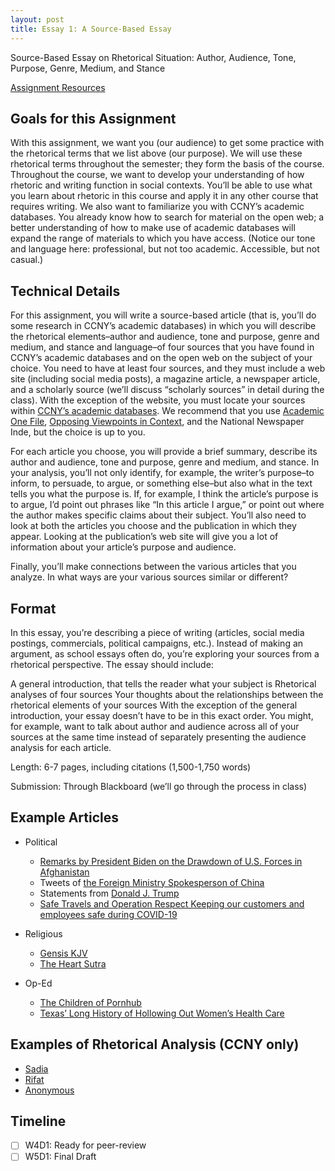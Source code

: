 ```yaml
---
layout: post
title: Essay 1: A Source-Based Essay
---
```

Source-Based Essay on Rhetorical Situation: Author, Audience, Tone, Purpose, Genre, Medium, and Stance

[Assignment Resources](../W2D1/key_items.md)

## Goals for this Assignment
With this assignment, we want you (our audience) to get some practice with the rhetorical terms that we list above (our purpose). We will use these rhetorical terms throughout the semester; they form the basis of the course. Throughout the course, we want to develop your understanding of how rhetoric and writing function in social contexts. You’ll be able to use what you learn about rhetoric in this course and apply it in any other course that requires writing. We also want to familiarize you with CCNY’s academic databases. You already know how to search for material on the open web; a better understanding of how to make use of academic databases will expand the range of materials to which you have access. (Notice our tone and language here: professional, but not too academic. Accessible, but not casual.)

## Technical Details
For this assignment, you will write a source-based article (that is, you’ll do some research in CCNY’s academic databases) in which you will describe the rhetorical elements–author and audience, tone and purpose, genre and medium, and stance and language–of four sources that you have found in CCNY’s academic databases and on the open web on the subject of your choice. You need to have at least four sources, and they must include a web site (including social media posts), a magazine article, a newspaper article, and a scholarly source (we’ll discuss “scholarly sources” in detail during the class). With the exception of the website, you must locate your sources within [CCNY’s academic databases](https://library.ccny.cuny.edu/az.php). We recommend that you use [Academic One File](https://library.ccny.cuny.edu/academiconefile), [Opposing Viewpoints in Context](https://library.ccny.cuny.edu/opposingviewpoints), and the National Newspaper Inde, but the choice is up to you.

For each article you choose, you will provide a brief summary, describe its author and audience, tone and purpose, genre and medium, and stance. In your analysis, you’ll not only identify, for example, the writer’s purpose–to inform, to persuade, to argue, or something else–but also what in the text tells you what the purpose is. If, for example, I think the article’s purpose is to argue, I’d point out phrases like “In this article I argue,” or point out where the author makes specific claims about their subject. You’ll also need to look at both the articles you choose and the publication in which they appear. Looking at the publication’s web site will give you a lot of information about your article’s purpose and audience.

Finally, you’ll make connections between the various articles that you analyze. In what ways are your various sources similar or different?

## Format
In this essay, you’re describing a piece of writing (articles, social media postings, commercials, political campaigns, etc.). Instead of making an argument, as school essays often do, you’re exploring your sources from a rhetorical perspective. The essay should include:

A general introduction, that tells the reader what your subject is
Rhetorical analyses of four sources
Your thoughts about the relationships between the rhetorical elements of your sources
With the exception of the general introduction, your essay doesn’t have to be in this exact order. You might, for example, want to talk about author and audience across all of your sources at the same time instead of separately presenting the audience analysis for each article.

Length: 6-7 pages, including citations (1,500-1,750 words)

Submission: Through Blackboard (we’ll go through the process in class)

## Example Articles
- Political
    * [Remarks by President Biden on the Drawdown of U.S. Forces in Afghanistan](https://www.whitehouse.gov/briefing-room/speeches-remarks/2021/07/08/remarks-by-president-biden-on-the-drawdown-of-u-s-forces-in-afghanistan/)
    * Tweets of [the Foreign Ministry Spokesperson of China](https://twitter.com/SpokespersonCHN)
    * Statements from [Donald J. Trump](https://www.donaldjtrump.com/news)
    * [Safe Travels and Operation Respect Keeping our customers and employees safe during COVID-19](https://new.mta.info/safetravels)

- Religious
    * [Gensis KJV](https://www.biblegateway.com/passage/?search=Genesis%201&version=KJV)
    * [The Heart Sutra](http://webspace.ship.edu/cgboer/heartsutra.html)

- Op-Ed
    * [The Children of Pornhub](https://www.nytimes.com/2020/12/04/opinion/sunday/pornhub-rape-trafficking.html)
    * [Texas’ Long History of Hollowing Out Women’s Health Care](https://www.nytimes.com/2021/09/07/opinion/texas-abortion-law-supreme-court.html)

## Examples of Rhetorical Analysis (CCNY only)
- [Sadia](https://smenglishcomp.commons.gc.cuny.edu/inquiry-research-on-impact-of-immigrants/)
- [Rifat](https://betterwriting.commons.gc.cuny.edu/1-zero-to-good-learning/)
- [Anonymous](https://socialissues.commons.gc.cuny.edu/ending-the-stigma-on-mental-illness/)

## Timeline
- [ ] W4D1: Ready for peer-review
- [ ] W5D1: Final Draft
